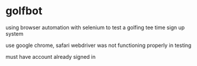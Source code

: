 # golfbot

using browser automation with selenium to test a golfing tee time sign up system

use google chrome, safari webdriver was not functioning properly in testing

must have account already signed in